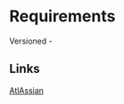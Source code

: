 # Requirements

Versioned - 

## Links
[AtlAssian](https://www.atlassian.com/blog/archives/agile-requirements-documentation-a-guide)